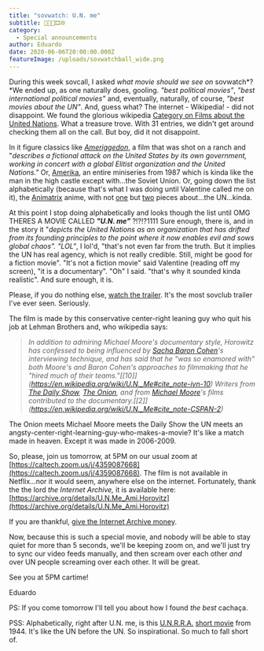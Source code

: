 ```yaml
---
title: "sovwatch: U.N. me"
subtitle: 🎥🇺🇳🎞️🌐
category:
  - Special announcements
author: Eduardo
date: 2020-06-06T20:00:00.000Z
featureImage: /uploads/sovwatchball_wide.png
---
```

During this week sovcall, I asked *what movie should we see on* sovwatch*?*We ended up, as one naturally does, gooling. *"best political movies"*, *"best international political movies"* and, eventually, naturally, of course, *"best movies about the UN"*. And, guess what? The internet - Wikipedia! - did not disappoint. We found the glorious wikipedia [Category on Films about the United Nations](https://en.wikipedia.org/wiki/Category:Films_about_the_United_Nations). What a treasure trove. With 31 entries, we didn't get around checking them all on the call. But boy, did it not disappoint.



In it figure classics like *[Ameriggedon](https://www.youtube.com/watch?v=eCoJ7GvOHL8)*, a film that was shot on a ranch and "*describes a fictional attack on the United States by its own government, working in concert with a global Elitist organization and the United Nations."* Or, [Amerika](https://www.youtube.com/watch?v=0CKD4ccc62s), an entire miniseries from 1987 which is kinda like the man in the high castle except with...the Soviet Union. Or, going down the list alphabetically (because that's what I was doing until Valentine called me on it), the [Animatrix](https://en.wikipedia.org/wiki/The_Animatrix) anime, with not [one](https://www.youtube.com/watch?v=L0K6Cb1ZoG4) but [two](https://www.youtube.com/watch?v=jNiO2sTe2wo) pieces about...the UN...kinda.



At this point I stop doing alphabetically and looks though the list until OMG THERES A MOVIE CALLED ***"U.N. me"*** ?!?!?1111 Sure enough, there is, and in the story it "*depicts the United Nations as an organization that has drifted from its founding principles to the point where it now enables evil and sows global chaos". "LOL"*, I lol'd, "that's not even far from the truth. But it implies the UN has real agency, which is not really credible. Still, might be good for a fiction movie". "It's not a fiction movie" said Valentine (reading off my screen), "it is a documentary". "Oh" I said. "that's why it sounded kinda realistic". And sure enough, it is.



Please, if you do nothing else, [watch the trailer](https://www.youtube.com/watch?v=FIzDt5NPYfI). It's the most sovclub trailer I've ever seen. Seriously.



The film is made by this conservative center-right leaning guy who quit his job at Lehman Brothers and, who wikipedia says:

> *In addition to admiring Michael Moore's documentary style, Horowitz has confessed to being influenced by [Sacha Baron Cohen](https://en.wikipedia.org/wiki/Sacha_Baron_Cohen "Sacha Baron Cohen")'s interviewing technique, and has said that he "was so enamored with" both Moore's and Baron Cohen's approaches to filmmaking that he "hired much of their teams."[\[10]](https://en.wikipedia.org/wiki/U.N._Me#cite_note-ivn-10) Writers from [The Daily Show](https://en.wikipedia.org/wiki/The_Daily_Show "The Daily Show"), [The Onion](https://en.wikipedia.org/wiki/The_Onion "The Onion"), and from [Michael Moore](https://en.wikipedia.org/wiki/Michael_Moore "Michael Moore")'s films contributed to the documentary.[\[2]](https://en.wikipedia.org/wiki/U.N._Me#cite_note-CSPAN-2)*



The Onion meets Michael Moore meets the Daily Show the UN meets an angsty-center-right-learning-​guy-who-makes-a-movie? It's like a match made in heaven. Except it was made in 2006-2009.



So, please, join us tomorrow, at 5PM on our usual zoom at [https://caltech.zoom.us/j/​4359087668](https://caltech.zoom.us/j/4359087668). The film is not available in Netflix...nor it would seem, anywhere else on the internet. Fortunately, thank the the lord *the Internet Archive,* it is available here: [https://archive.org/details/U.​N.Me_Ami.Horovitz](https://archive.org/details/U.N.Me_Ami.Horovitz)



If you are thankful, [give the Internet Archive money](https://archive.org/donate/).



Now, because this is such a special movie, and nobody will be able to stay quiet for more than 5 seconds, we'll be keeping zoom on, and we'll just try to sync our video feeds manually, and then scream over each other *and* over UN people screaming over each other. It will be great.

See you at 5PM cartime!



Eduardo



PS: If you come tomorrow I'll tell you about how I found *the best* cachaça.



PSS: Alphabetically, right after U.N. me, is this [U.N.R.R.A.](http://u.n.r.r.a/) [short movie](https://media.dlib.indiana.edu/media_objects/jh343s46b) from 1944. It's like the UN before the UN. So inspirational. So much to fall short of.